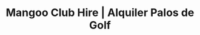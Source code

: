 ---
title: "Mangoo Club Hire | Alquiler Palos de Golf"
url: /el-rompido/mangoo-club-hire-alquiler-palos-de-golf/
shop: golf
---